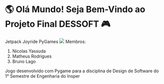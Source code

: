 # 🌎 Olá Mundo! Seja Bem-Vindo ao Projeto Final DESSOFT 🎮
Jetpack Joyride PyGames <img src="https://img.shields.io/badge/Visual_Studio_Code-0078D4?style=for-the-badge&logo=visual%20studio%20code&logoColor=white"/>
Membros:
1. Nicolas Yassuda
2. Matheus Rodrigues
3. Bruno Lago

Jogo desenvolvido com Pygame para a disciplina de Design de Software do 1° Semestre de Engenharia do Insper
